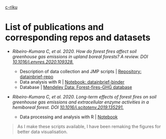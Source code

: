[c-riku](https://c-riku.github.io/)

# List of publications and corresponding repos and datasets

- *Ribeiro-Kumara C, et al. 2020. How do forest fires affect soil greenhouse gas emissions in upland boreal forests? A review. DOI [10.1016/j.envres.2020.109328.](https://doi.org/10.1016/j.envres.2020.109328)*
  - Description of data collection and JMP scripts | [Repository: datainbrief-repo](https://github.com/c-riku/datainbrief-repo)
  - Data analysis with R | [Notebook: datainbrief-binder](https://c-riku.github.io/datainbrief-binder/)
  - Database | [Mendeley Data: Forest-fires-GHG database](https://data.mendeley.com/datasets/v7gxtvv9z3/1)

- *Ribeiro-Kumara C, et al. 2020. Long-term effects of forest fires on soil greenhouse gas emissions and extracellular enzyme activities in a hemiboreal forest. DOI [10.1016/j.scitotenv.2019.135291.](https://doi.org/10.1016/j.scitotenv.2019.135291)*
  - Data processing and analysis with R | [Notebook](https://c-riku.github.io/notebooks/)

> As I make these scripts available, I have been remaking the figures for better data visualisation.


